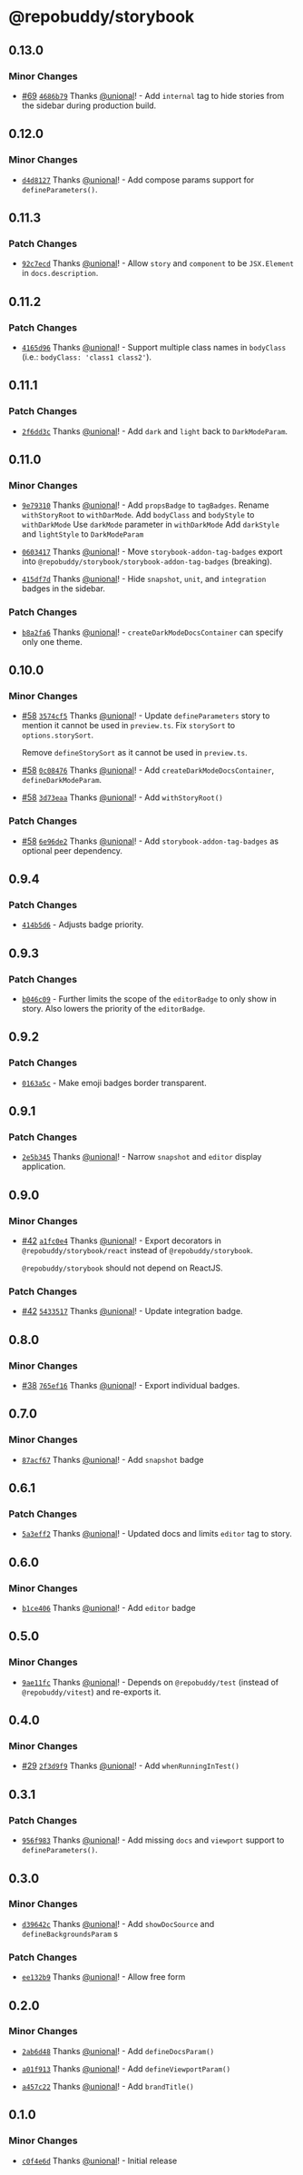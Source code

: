 # @repobuddy/storybook

## 0.13.0

### Minor Changes

- [#69](https://github.com/repobuddy/storybook/pull/69) [`4686b79`](https://github.com/repobuddy/storybook/commit/4686b79085d2fc3f140fdf40529738cbfa3393f7) Thanks [@unional](https://github.com/unional)! - Add `internal` tag to hide stories from the sidebar during production build.

## 0.12.0

### Minor Changes

- [`d4d8127`](https://github.com/repobuddy/storybook/commit/d4d8127352b4d627b3327d6571d6b8957783a1c1) Thanks [@unional](https://github.com/unional)! - Add compose params support for `defineParameters()`.

## 0.11.3

### Patch Changes

- [`92c7ecd`](https://github.com/repobuddy/storybook/commit/92c7ecdf113fcb963d7f403500a5d4c22c613fa3) Thanks [@unional](https://github.com/unional)! - Allow `story` and `component` to be `JSX.Element` in `docs.description`.

## 0.11.2

### Patch Changes

- [`4165d96`](https://github.com/repobuddy/storybook/commit/4165d96095cd295a2f45172de55953c51f670196) Thanks [@unional](https://github.com/unional)! - Support multiple class names in `bodyClass` (i.e.: `bodyClass: 'class1 class2'`).

## 0.11.1

### Patch Changes

- [`2f6dd3c`](https://github.com/repobuddy/storybook/commit/2f6dd3c5b60c953fed60f6f1a2ff6163c19ff705) Thanks [@unional](https://github.com/unional)! - Add `dark` and `light` back to `DarkModeParam`.

## 0.11.0

### Minor Changes

- [`9e79310`](https://github.com/repobuddy/storybook/commit/9e79310daa04df40675d31d5425eace793f8323b) Thanks [@unional](https://github.com/unional)! - Add `propsBadge` to `tagBadges`.
  Rename `withStoryRoot` to `withDarMode`.
  Add `bodyClass` and `bodyStyle` to `withDarkMode`
  Use `darkMode` parameter in `withDarkMode`
  Add `darkStyle` and `lightStyle` to `DarkModeParam`

- [`0603417`](https://github.com/repobuddy/storybook/commit/0603417863f23c8317e62880dc5adefb6322ae82) Thanks [@unional](https://github.com/unional)! - Move `storybook-addon-tag-badges` export into `@repobuddy/storybook/storybook-addon-tag-badges` (breaking).

- [`415df7d`](https://github.com/repobuddy/storybook/commit/415df7df64cab8d95f7bc420b1379373d9ba927a) Thanks [@unional](https://github.com/unional)! - Hide `snapshot`, `unit`, and `integration` badges in the sidebar.

### Patch Changes

- [`b8a2fa6`](https://github.com/repobuddy/storybook/commit/b8a2fa632ce87c14903089c1a3a1c3f993db94e7) Thanks [@unional](https://github.com/unional)! - `createDarkModeDocsContainer` can specify only one theme.

## 0.10.0

### Minor Changes

- [#58](https://github.com/repobuddy/storybook/pull/58) [`3574cf5`](https://github.com/repobuddy/storybook/commit/3574cf57d44d005dd8302796dd9d5582a4d43b8f) Thanks [@unional](https://github.com/unional)! - Update `defineParameters` story to mention it cannot be used in `preview.ts`.
  Fix `storySort` to `options.storySort`.

  Remove `defineStorySort` as it cannot be used in `preview.ts`.

- [#58](https://github.com/repobuddy/storybook/pull/58) [`0c08476`](https://github.com/repobuddy/storybook/commit/0c0847643da6c1c03ce3021fdd4a50bf8af64dc2) Thanks [@unional](https://github.com/unional)! - Add `createDarkModeDocsContainer`, `defineDarkModeParam`.

- [#58](https://github.com/repobuddy/storybook/pull/58) [`3d73eaa`](https://github.com/repobuddy/storybook/commit/3d73eaac2e58d61e384dac845a164573cb9877e8) Thanks [@unional](https://github.com/unional)! - Add `withStoryRoot()`

### Patch Changes

- [#58](https://github.com/repobuddy/storybook/pull/58) [`6e96de2`](https://github.com/repobuddy/storybook/commit/6e96de253ad67e083efad09896cf879c4ea3c18f) Thanks [@unional](https://github.com/unional)! - Add `storybook-addon-tag-badges` as optional peer dependency.

## 0.9.4

### Patch Changes

- [`414b5d6`](https://github.com/repobuddy/storybook/commit/414b5d64857dd0522dbd034db6917629d3fe1ef3) - Adjusts badge priority.

## 0.9.3

### Patch Changes

- [`b046c09`](https://github.com/repobuddy/storybook/commit/b046c09f749d449c13e9a1491af905a48294f8a4) - Further limits the scope of the `editorBadge` to only show in story.
  Also lowers the priority of the `editorBadge`.

## 0.9.2

### Patch Changes

- [`0163a5c`](https://github.com/repobuddy/storybook/commit/0163a5ceb8bcbdbedf700430b60e52374d99e7a3) - Make emoji badges border transparent.

## 0.9.1

### Patch Changes

- [`2e5b345`](https://github.com/repobuddy/storybook/commit/2e5b34566273dec30bb448ee5ce2612949978c95) Thanks [@unional](https://github.com/unional)! - Narrow `snapshot` and `editor` display application.

## 0.9.0

### Minor Changes

- [#42](https://github.com/repobuddy/storybook/pull/42) [`a1fc0e4`](https://github.com/repobuddy/storybook/commit/a1fc0e42a65e5f2fcaed2f3413259812fc17badb) Thanks [@unional](https://github.com/unional)! - Export decorators in `@repobuddy/storybook/react` instead of `@repobuddy/storybook`.

  `@repobuddy/storybook` should not depend on ReactJS.

### Patch Changes

- [#42](https://github.com/repobuddy/storybook/pull/42) [`5433517`](https://github.com/repobuddy/storybook/commit/5433517d6e91e2fe5711dd25a280e15247db04a1) Thanks [@unional](https://github.com/unional)! - Update integration badge.

## 0.8.0

### Minor Changes

- [#38](https://github.com/repobuddy/storybook/pull/38) [`765ef16`](https://github.com/repobuddy/storybook/commit/765ef1692c5c1f7c033ea678ec519d5085eef66b) Thanks [@unional](https://github.com/unional)! - Export individual badges.

## 0.7.0

### Minor Changes

- [`87acf67`](https://github.com/repobuddy/storybook/commit/87acf67af7bd37e839b1d0f72a08fb9b98872bfb) Thanks [@unional](https://github.com/unional)! - Add `snapshot` badge

## 0.6.1

### Patch Changes

- [`5a3eff2`](https://github.com/repobuddy/storybook/commit/5a3eff2e6a7ff87c5aef9b5f2269b2958e7f9e1f) Thanks [@unional](https://github.com/unional)! - Updated docs and limits `editor` tag to story.

## 0.6.0

### Minor Changes

- [`b1ce406`](https://github.com/repobuddy/storybook/commit/b1ce4062c78d6e3da4398f7dc357eeb7e4d63144) Thanks [@unional](https://github.com/unional)! - Add `editor` badge

## 0.5.0

### Minor Changes

- [`9ae11fc`](https://github.com/repobuddy/storybook/commit/9ae11fc35a993f14749e8908e2766c25e098d694) Thanks [@unional](https://github.com/unional)! - Depends on `@repobuddy/test` (instead of `@repobuddy/vitest`) and re-exports it.

## 0.4.0

### Minor Changes

- [#29](https://github.com/repobuddy/storybook/pull/29) [`2f3d9f9`](https://github.com/repobuddy/storybook/commit/2f3d9f98ce16a53cf41d7c088d861efebe8f2cb1) Thanks [@unional](https://github.com/unional)! - Add `whenRunningInTest()`

## 0.3.1

### Patch Changes

- [`956f983`](https://github.com/repobuddy/storybook/commit/956f98379086371c0c6f4982e711299302078bc2) Thanks [@unional](https://github.com/unional)! - Add missing `docs` and `viewport` support to `defineParameters()`.

## 0.3.0

### Minor Changes

- [`d39642c`](https://github.com/repobuddy/storybook/commit/d39642c8ad95be9bf62178b1c71af9c987a23764) Thanks [@unional](https://github.com/unional)! - Add `showDocSource` and `defineBackgroundsParam`
  s

### Patch Changes

- [`ee132b9`](https://github.com/repobuddy/storybook/commit/ee132b9aa6e1c15ccac3680d0348b192147fbc1f) Thanks [@unional](https://github.com/unional)! - Allow free form

## 0.2.0

### Minor Changes

- [`2ab6d48`](https://github.com/repobuddy/storybook/commit/2ab6d4896a547939f3d7eb78d793975bcadc4fec) Thanks [@unional](https://github.com/unional)! - Add `defineDocsParam()`

- [`a01f913`](https://github.com/repobuddy/storybook/commit/a01f913bbd90e4dc485e1f09b5bef31488412d8c) Thanks [@unional](https://github.com/unional)! - Add `defineViewportParam()`

- [`a457c22`](https://github.com/repobuddy/storybook/commit/a457c228fd22627d5433d31e2adf1bc453428c8a) Thanks [@unional](https://github.com/unional)! - Add `brandTitle()`

## 0.1.0

### Minor Changes

- [`c0f4e6d`](https://github.com/repobuddy/storybook/commit/c0f4e6d08fe4ccbe386f09d24afc9090f6c030f5) Thanks [@unional](https://github.com/unional)! - Initial release
